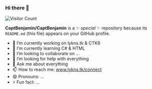 ### Hi there 👋

![Visitor Count](https://profile-counter.glitch.me/Christmas/count.svg)

**CaptBenjamin/CaptBenjamin** is a ✨ _special_ ✨ repository because its `README.md` (this file) appears on your GitHub profile.

- 🔭 I’m currently working on lykns.tk & CTK6
- 🌱 I’m currently learning C# & HTML
- 👯 I’m looking to collaborate on ...
- 🤔 I’m looking for help with everything
- 💬 Ask me about everything
- 📫 How to reach me: www.lykns.tk/connect
- 😄 Pronouns: ...
- ⚡ Fun fact: ...
